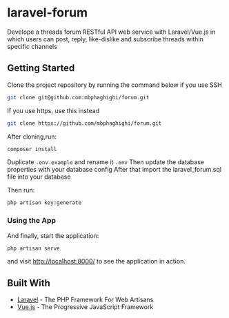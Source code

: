# laravel-forum

Develope a threads forum RESTful API web service with Laravel/Vue.js in which users can post, reply, like-dislike and subscribe threads within specific channels

## Getting Started

Clone the project repository by running the command below if you use SSH

```bash
git clone git@github.com:mbphaghighi/forum.git
```

If you use https, use this instead

```bash
git clone https://github.com/mbphaghighi/forum.git
```

After cloning,run:

```bash
composer install
```

Duplicate `.env.example` and rename it `.env`
Then update the database properties with your database config
After that import the laravel_forum.sql file into your database

Then run:

```bash
php artisan key:generate
```

### Using the App

And finally, start the application:

```bash
php artisan serve
```

and visit [http://localhost:8000/](http://localhost:8000/) to see the application in action.

## Built With

* [Laravel](https://laravel.com) - The PHP Framework For Web Artisans
* [Vue.js](https://vuejs.org) - The Progressive JavaScript Framework

